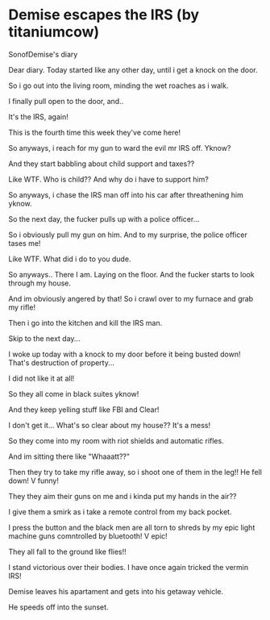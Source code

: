 # Demise escapes the IRS (by titaniumcow)

SonofDemise's diary

Dear diary. Today started like any other day, until i get a knock on the door.

So i go out into the living room, minding the wet roaches as i walk.

I finally pull open to the door, and..

It's the IRS, again!

This is the fourth time this week they've come here!

So anyways, i reach for my gun to ward the evil mr IRS off. Yknow?

And they start babbling about child support and taxes??

Like WTF. Who is child?? And why do i have to support him?

So anyways, i chase the IRS man off into his car after threathening him yknow.

So the next day, the fucker pulls up with a police officer...

So i obviously pull my gun on him. And to my surprise, the police officer tases me!

Like WTF. What did i do to you dude.

So anyways.. There I am. Laying on the floor. And the fucker starts to look through my house.

And im obviously angered by that!
So i crawl over to my furnace and grab my rifle!

Then i go into the kitchen and kill the IRS man.

Skip to the next day...

I woke up today with a knock to my door before it being busted down! That's destruction of property...

I did not like it at all!

So they all come in black suites yknow!

And they keep yelling stuff like FBI and Clear!

I don't get it... What's so clear about my house?? It's a mess!

So they come into my room with riot shields and automatic rifles.

And im sitting there like "Whaaatt??"

Then they try to take my rifle away, so i shoot one of them in the leg!! He fell down! V funny!

They they aim their guns on me and i kinda put my hands in the air??

I give them a smirk as i take a remote control from my back pocket.

I press the button and the black men are all torn to shreds by my epic light machine guns comntrolled by bluetooth! V epic!

They all fall to the ground like flies!!

I stand victorious over their bodies.
I have once again tricked the vermin IRS!

Demise leaves his apartament and gets into his getaway vehicle.

He speeds off into the sunset.

